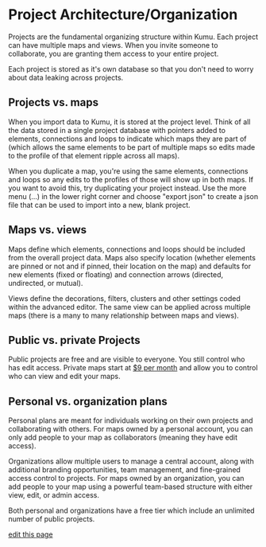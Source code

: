 # Project Architecture/Organization

Projects are the fundamental organizing structure within Kumu. Each project can have multiple maps and views. When you invite someone to collaborate, you are granting them access to your entire project.

Each project is stored as it's own database so that you don't need to worry about data leaking across projects.

## Projects vs. maps

When you import data to Kumu, it is stored at the project level. Think of all the data stored in a single project database with pointers added to elements, connections and loops to indicate which maps they are part of (which allows the same elements to be part of multiple maps so edits made to the profile of that element ripple across all maps).

When you duplicate a map, you're using the same elements, connections and loops so any edits to the profiles of those will show up in both maps. If you want to avoid this, try duplicating your project instead. Use the more menu (...) in the lower right corner and choose "export json" to create a json file that can be used to import into a new, blank project.

## Maps vs. views

Maps define which elements, connections and loops should be included from the overall project data. Maps also specify location (whether elements are pinned or not and if pinned, their location on the map) and defaults for new elements (fixed or floating) and connection arrows (directed, undirected, or mutual).

Views define the decorations, filters, clusters and other settings coded within the advanced editor. The same view can be applied across multiple maps (there is a many to many relationship between maps and views).

## Public vs. private Projects

Public projects are free and are visible to everyone. You still control who has edit access. Private maps start at [$9 per month](https://kumu.io/pricing) and allow you to control who can view and edit your maps.

## Personal vs. organization plans

Personal plans are meant for individuals working on their own projects and collaborating with others. For maps owned by a personal account, you can only add people to your map as collaborators (meaning they have edit access).

Organizations allow multiple users to manage a central account, along with additional branding opportunities, team management, and fine-grained access control to projects. For maps owned by an organization, you can add people to your map using a powerful team-based structure with either view, edit, or admin access.

Both personal and organizations have a free tier which include an unlimited number of public projects.

<span class="edit-link"><a href="https://github.com/kumu/docs/blob/master/guides/project-architecture.md" target="_blank"><i class="fa fa-github"></i> edit this page</a></span>
